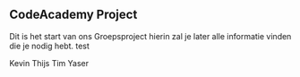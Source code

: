 ## CodeAcademy Project

Dit is het start van ons Groepsproject hierin zal je later alle informatie vinden die je nodig hebt. test

Kevin
Thijs
Tim
Yaser